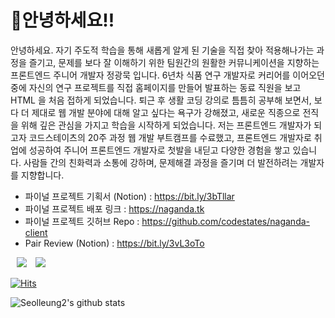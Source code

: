 # 🤲안녕하세요!!

안녕하세요. 자기 주도적 학습을 통해 새롭게 알게 된 기술을 직접 찾아 적용해나가는 과정을 즐기고, 문제를 보다 잘 이해하기 위한 팀원간의 원활한 커뮤니케이션을 지향하는 프론트엔드 주니어 개발자 정광묵 입니다.
6년차 식품 연구 개발자로 커리어를 이어오던 중에 자신의 연구 프로젝트를 직접 홈페이지를 만들어 발표하는 동료 직원을 보고 HTML 을 처음 접하게 되었습니다.
퇴근 후 생활 코딩 강의로 틈틈히 공부해 보면서, 보다 더 제대로 웹 개발 분야에 대해 알고 싶다는 욕구가 강해졌고, 새로운 직종으로 전직을 위해 깊은 관심을 가지고 학습을 시작하게 되었습니다.
저는 프론트엔드 개발자가 되고자 코드스테이츠의 20주 과정 웹 개발 부트캠프를 수료했고, 프론트엔드 개발자로 취업에 성공하여 주니어 프론트엔드 개발자로 첫발을 내딛고 다양한 경험을 쌓고 있습니다.
사람들 간의 친화력과 소통에 강하며, 문제해결 과정을 즐기며 더 발전하려는 개발자를 지향합니다.

- 파이널 프로젝트 기획서 (Notion) : https://bit.ly/3bTllar
- 파이널 프로젝트 배포 링크 : https://naganda.tk
- 파이널 프로젝트 깃허브 Repo : https://github.com/codestates/naganda-client
- Pair Review (Notion) : https://bit.ly/3vL3oTo

<a href="https://github.com/seolleung2"><img src="https://img.shields.io/badge/Github-seolleung2-blue?style=flat&logo=github" style="height : auto; margin-left : 10px; margin-right : 10px;"></a> <a href="https://dev-seolleung2.netlify.app"><img src="https://img.shields.io/badge/Blog-seolleung2-orange?logo=Blogger"></a>

[![Hits](https://hits.seeyoufarm.com/api/count/incr/badge.svg?url=https%3A%2F%2Fgithub.com%2Fseolleung2%2Fhit-counter&count_bg=%2379C83D&title_bg=%23555555&icon=&icon_color=%23E7E7E7&title=seolleung2++hits&edge_flat=false)](https://hits.seeyoufarm.com)

![Seolleung2's github stats](https://github-readme-stats.vercel.app/api?username=seolleung2&show_icons=true&theme=radical)


